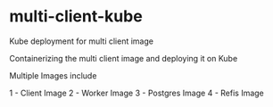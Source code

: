 # multi-client-kube
Kube deployment for multi client image

Containerizing the multi client image and deploying it on Kube

Multiple Images include

1 - Client Image
2 - Worker Image
3 - Postgres Image
4 - Refis Image
